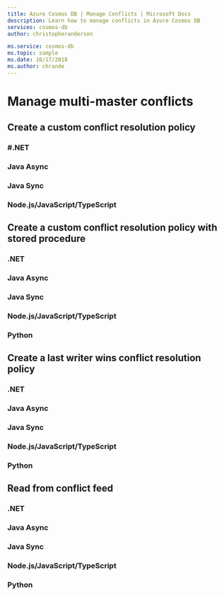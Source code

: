 ```yaml
---
title: Azure Cosmos DB | Manage Conflicts | Microsoft Docs
description: Learn how to manage conflicts in Azure Cosmos DB 
services: cosmos-db
author: christopheranderson

ms.service: cosmos-db
ms.topic: sample
ms.date: 10/17/2018
ms.author: chrande
---
```


# Manage multi-master conflicts

## Create a custom conflict resolution policy 

### <a id="create-custom-conflict-resolution-policy-dotnet">#.NET</a>

### <a id="create-custom-conflict-resolution-policy-java-async">Java Async</a>

### <a id="create-custom-conflict-resolution-policy-java-sync">Java Sync</a>

### <a id="create-custom-conflict-resolution-policy-javascript">Node.js/JavaScript/TypeScript</a>

### <a id="create-custom-conflict-resolution-policy-python"></a>

## Create a custom conflict resolution policy with stored procedure 

### <a id="create-custom-conflict-resolution-policy-stored-proc-dotnet">.NET</a>

### <a id="create-custom-conflict-resolution-policy-stored-proc-java-async">Java Async</a>

### <a id="create-custom-conflict-resolution-policy-stored-proc-java-sync">Java Sync</a>

### <a id="create-custom-conflict-resolution-policy-stored-proc-javascript">Node.js/JavaScript/TypeScript</a>

### <a id="create-custom-conflict-resolution-policy-stored-proc-python">Python</a>

## Create a last writer wins conflict resolution policy

### <a id="create-custom-conflict-resolution-policy-lww-dotnet">.NET</a>

### <a id="create-custom-conflict-resolution-policy-lww-java-async">Java Async</a>

### <a id="create-custom-conflict-resolution-policy-lww-java-sync">Java Sync</a>

### <a id="create-custom-conflict-resolution-policy-lww-javascript">Node.js/JavaScript/TypeScript</a>

### <a id="create-custom-conflict-resolution-policy-lww-python">Python</a>

## Read from conflict feed

### <a id="read-from-conflict-feed-dotnet">.NET</a>

### <a id="read-from-conflict-feed-java-async">Java Async</a>

### <a id="read-from-conflict-feed-java-sync">Java Sync</a>

### <a id="read-from-conflict-feed-javascript">Node.js/JavaScript/TypeScript</a>

### <a id="read-from-conflict-feed-python">Python</a>
